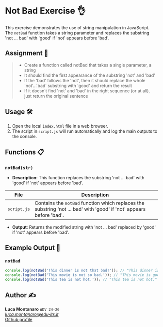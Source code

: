 # Not Bad Exercise 👌

This exercise demonstrates the use of string manipulation in JavaScript. The `notBad` function takes a string parameter and replaces the substring 'not ... bad' with 'good' if 'not' appears before 'bad'.

## Assignment 📝

> - Create a function called notBad that takes a single parameter, a string
> - It should find the first appearance of the substring 'not' and 'bad'
> - If the 'bad' follows the 'not', then it should replace the whole 'not'...'bad' substring with
'good' and return the result
> - If it doesn't find 'not' and 'bad' in the right sequence (or at all), just return the original
sentence


## Usage 🛠️

1. Open the local `index.html` file in a web browser.
2. The script in `script.js` will run automatically and log the main outputs to the console.

## Functions 📋

### `notBad(str)`

- **Description**: This function replaces the substring 'not ... bad' with 'good' if 'not' appears before 'bad'.

| File                      | Description                                                                 |
|---------------------------|-----------------------------------------------------------------------------|
| `script.js`               | Contains the `notBad` function which replaces the substring 'not ... bad' with 'good' if 'not' appears before 'bad'. |

- **Output**: Returns the modified string with 'not ... bad' replaced by 'good' if 'not' appears before 'bad'.

## Example Output 📜

### `notBad`

```javascript
console.log(notBad('This dinner is not that bad!')); // "This dinner is good!"
console.log(notBad('This movie is not so bad.')); // "This movie is good."
console.log(notBad('This tea is not hot.')); // "This tea is not hot."
```

## Author ✍️

**Luca Montanaro** `WDV 24-26`  
*luca.montanaro@edu-its.it*  
[Github profile](https://github.com/LucaM0nt)